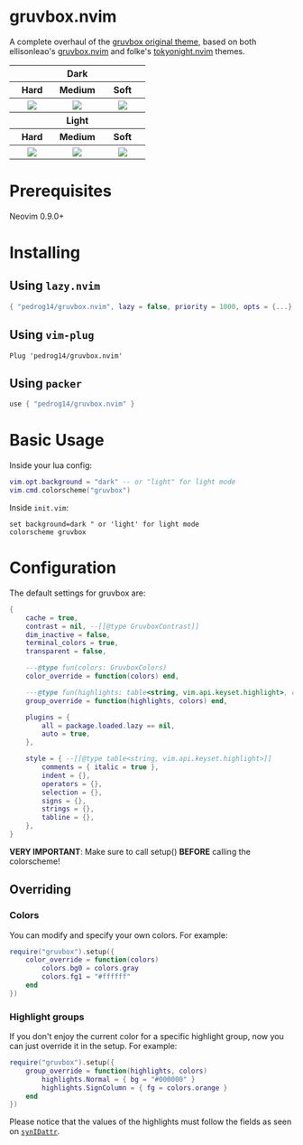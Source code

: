 # gruvbox.nvim

A complete overhaul of the [gruvbox original theme](https://github.com/morhetz/gruvbox), based on both ellisonleao's [gruvbox.nvim](https://github.com/ellisonleao/gruvbox.nvim) and folke's [tokyonight.nvim](https://github.com/folke/tokyonight.nvim) themes.

<table width="100%">
    <tr>
        <th colspan=3>Dark</th>
    </tr>
    <tr>
        <th>Hard</th>
        <th>Medium</th>
        <th>Soft</th>
    </tr>
    <tr>
        <th width="33%">
            <img src="https://github.com/user-attachments/assets/d9e6d8a3-eec9-4e12-82d1-961ede6fc237"/>
        </th>
        <th width="33%">
            <img src="https://github.com/user-attachments/assets/4f68383d-9bd8-4198-89ca-a7a78bc4cca6"/>
        </th>
        <th width="33%">
            <img src="https://github.com/user-attachments/assets/3e2ad5ac-66d0-4cfa-a026-696e6ac7325d"/>
        </th>
    </tr>
    <tr>
        <th colspan=3>Light</th>
    </tr>
    <tr>
        <th>Hard</th>
        <th>Medium</th>
        <th>Soft</th>
    </tr>
    <tr>
        <th width="33%">
            <img src="https://github.com/user-attachments/assets/d67802c2-326b-4b23-9aa0-72cd07cae5f7"/>
        </th>
        <th width="33%">
            <img src="https://github.com/user-attachments/assets/cc152b1f-fea0-4d9a-bd72-ff20671df1ae"/>
        </th>
        <th width="33%">
            <img src="https://github.com/user-attachments/assets/e9d9e7f9-d99c-4217-aae8-c6a5f9512051"/>
        </th>
    </tr>
</table>

# Prerequisites

Neovim 0.9.0+

# Installing

## Using `lazy.nvim`

```lua
{ "pedrog14/gruvbox.nvim", lazy = false, priority = 1000, opts = {...} }
```

## Using `vim-plug`

```vim
Plug 'pedrog14/gruvbox.nvim'
```

## Using `packer`

```lua
use { "pedrog14/gruvbox.nvim" }
```

# Basic Usage

Inside your lua config:

```lua
vim.opt.background = "dark" -- or "light" for light mode
vim.cmd.colorscheme("gruvbox")
```

Inside `init.vim`:

```vim
set background=dark " or 'light' for light mode
colorscheme gruvbox
```

# Configuration

The default settings for gruvbox are:

```lua
{
    cache = true,
    contrast = nil, --[[@type GruvboxContrast]]
    dim_inactive = false,
    terminal_colors = true,
    transparent = false,

    ---@type fun(colors: GruvboxColors)
    color_override = function(colors) end,

    ---@type fun(highlights: table<string, vim.api.keyset.highlight>, colors: GruvboxColors)
    group_override = function(highlights, colors) end,

    plugins = {
        all = package.loaded.lazy == nil,
        auto = true,
    },

    style = { --[[@type table<string, vim.api.keyset.highlight>]]
        comments = { italic = true },
        indent = {},
        operators = {},
        selection = {},
        signs = {},
        strings = {},
        tabline = {},
    },
}
```

**VERY IMPORTANT**: Make sure to call setup() **BEFORE** calling the colorscheme!

## Overriding

### Colors

You can modify and specify your own colors. For example:

```lua
require("gruvbox").setup({
    color_override = function(colors)
        colors.bg0 = colors.gray
        colors.fg1 = "#ffffff"
    end
})
```

### Highlight groups

If you don't enjoy the current color for a specific highlight group, now you can just override it in the setup. For example:

```lua
require("gruvbox").setup({
    group_override = function(highlights, colors)
        highlights.Normal = { bg = "#000000" }
        highlights.SignColumn = { fg = colors.orange }
    end
})
```

Please notice that the values of the highlights must follow the fields as seen on [`synIDattr`](<https://neovim.io/doc/user/builtin.html#synIDattr()>).
